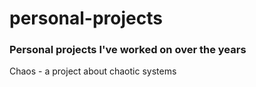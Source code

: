# personal-projects

### Personal projects I've worked on over the years

Chaos - a project about chaotic systems

